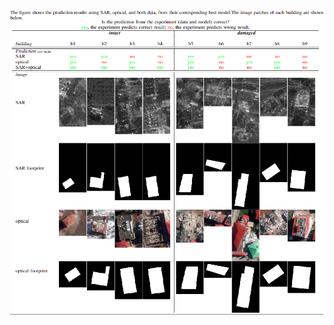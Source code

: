 

![Examples of prediction results using SAR, optical, and both data, from their corresponding best model.](/images/visualization.png)
